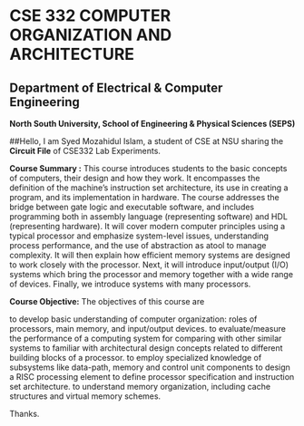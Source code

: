 # CSE 332 COMPUTER ORGANIZATION AND ARCHITECTURE
## Department of Electrical & Computer Engineering
**North South University, School of Engineering & Physical Sciences (SEPS)**

##Hello, I am Syed Mozahidul Islam, a student of CSE at NSU sharing the **Circuit File** of CSE332 Lab Experiments.

**Course Summary :** This course introduces students to the basic concepts of computers, their design and how they work. It encompasses the definition of the machine’s instruction set architecture, its use in creating a program, and its implementation in hardware. The course addresses the bridge between gate logic and executable software, and includes programming both in assembly language (representing software) and HDL (representing hardware). It will cover modern computer principles using a typical processor and emphasize system-level issues, understanding process performance, and the use of abstraction as atool to manage complexity. It will then explain how efficient memory systems are designed to work closely with the processor. Next, it will introduce input/output (I/O) systems which bring the processor and memory together with a wide range of devices. Finally, we introduce systems with many processors.

**Course Objective:** The objectives of this course are

to develop basic understanding of  computer organization: roles of processors, main memory, and input/output devices.
to evaluate/measure the performance of a computing system for comparing with other similar systems
to familiar with architectural design concepts related to different building blocks of a processor.
to employ specialized knowledge of subsystems like data-path, memory and control unit components to design a RISC processing element
to define processor specification and instruction set architecture.
to understand memory organization, including cache structures and virtual memory schemes.

Thanks.
 
